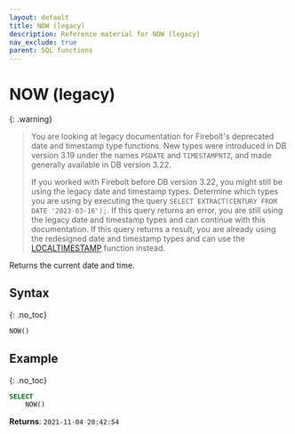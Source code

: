 ```yaml
---
layout: default
title: NOW (legacy)
description: Reference material for NOW (legacy)
nav_exclude: true
parent: SQL functions
---
```


# NOW (legacy)

{: .warning}
  >You are looking at legacy documentation for Firebolt's deprecated date and timestamp type functions.
  >New types were introduced in DB version 3.19 under the names `PGDATE` and `TIMESTAMPNTZ`, and made generally available in DB version 3.22.
  >
  >If you worked with Firebolt before DB version 3.22, you might still be using the legacy date and timestamp types.
  >Determine which types you are using by executing the query `SELECT EXTRACT(CENTURY FROM DATE '2023-03-16');`.
  >If this query returns an error, you are still using the legacy date and timestamp types and can continue with this documentation.
  >If this query returns a result, you are already using the redesigned date and timestamp types and can use the [LOCALTIMESTAMP](./localtimestamp.md) function instead.

Returns the current date and time.

## Syntax
{: .no_toc}

```sql
NOW()
```

## Example
{: .no_toc}

```sql
SELECT
    NOW()
```

**Returns**: `2021-11-04 20:42:54`
